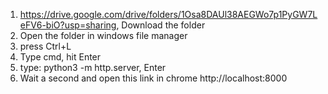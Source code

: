 1. https://drive.google.com/drive/folders/1Osa8DAUl38AEGWo7p1PyGW7LeFV6-biO?usp=sharing, Download the folder
2. Open the folder in windows file manager
3. press Ctrl+L
4. Type cmd, hit Enter
5. type: python3 -m http.server, Enter
6. Wait a second and open this link in chrome http://localhost:8000